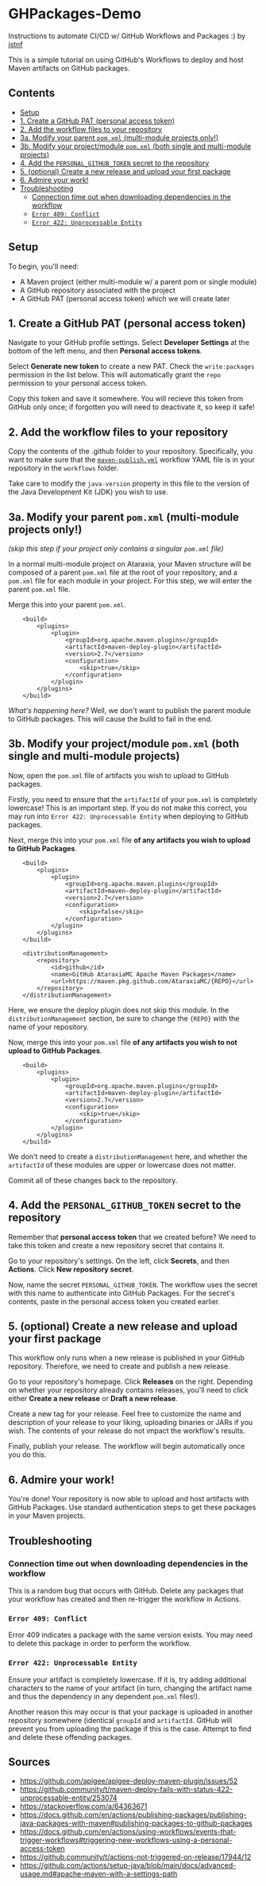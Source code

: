 # GHPackages-Demo
Instructions to automate CI/CD w/ GitHub Workflows and Packages :) by [jstnf](https://github.com/jstnf)

This is a simple tutorial on using GitHub's Workflows to deploy and host Maven artifacts on GitHub packages.

## Contents
* [Setup](#setup)
* [1. Create a GitHub PAT (personal access token)](#1-create-a-github-pat-personal-access-token)
* [2. Add the workflow files to your repository](#2-add-the-workflow-files-to-your-repository)
* [3a. Modify your parent `pom.xml` (multi-module projects only!)](#3a-modify-your-parent-pomxml-multi-module-projects-only)
* [3b. Modify your project/module `pom.xml` (both single and multi-module projects)](3b-modify-your-projectmodule-pomxml-both-single-and-multi-module-projects)
* [4. Add the `PERSONAL_GITHUB_TOKEN` secret to the repository](#4-add-the-personal_github_token-secret-to-the-repository)
* [5. (optional) Create a new release and upload your first package](#5-optional-create-a-new-release-and-upload-your-first-package)
* [6. Admire your work!](#6-admire-your-work)
* [Troubleshooting](#troubleshooting)
  * [Connection time out when downloading dependencies in the workflow](#connection-time-out-when-downloading-dependencies-in-the-workflow)
  * [`Error 409: Conflict`](#error-409-conflict)
  * [`Error 422: Unprocessable Entity`](#error-422-unprocessable-entity)

## Setup
To begin, you'll need:
* A Maven project (either multi-module w/ a parent pom or single module)
* A GitHub repository associated with the project
* A GitHub PAT (personal access token) which we will create later

## 1. Create a GitHub PAT (personal access token)
Navigate to your GitHub profile settings. Select **Developer Settings** at the bottom of the left menu, and then **Personal access tokens**.

Select **Generate new token** to create a new PAT. Check the `write:packages` permission in the list below. This will automatically grant the `repo` permission to your personal access token.

Copy this token and save it somewhere. You will recieve this token from GitHub only once; if forgotten you will need to deactivate it, so keep it safe!

## 2. Add the workflow files to your repository
Copy the contents of the .github folder to your repository. Specifically, you want to make sure that the [`maven-publish.yml`](https://github.com/AtaraxiaMC/GHPackages-Demo/blob/main/.github/workflows/maven-publish.yml) workflow YAML file is in your repository in the `workflows` folder.

Take care to modify the `java-version` property in this file to the version of the Java Development Kit (JDK) you wish to use.

## 3a. Modify your parent `pom.xml` (multi-module projects only!)
*(skip this step if your project only contains a singular `pom.xml` file)*

In a normal multi-module project on Ataraxia, your Maven structure will be composed of a parent `pom.xml` file at the root of your repository, and a `pom.xml` file for each module in your project. For this step, we will enter the parent `pom.xml` file.

Merge this into your parent `pom.xml`.
```lang=xml
    <build>
        <plugins>
            <plugin>
                <groupId>org.apache.maven.plugins</groupId>
                <artifactId>maven-deploy-plugin</artifactId>
                <version>2.7</version>
                <configuration>
                    <skip>true</skip>
                </configuration>
            </plugin>
        </plugins>
    </build>
```

*What's happening here?* Well, we don't want to publish the parent module to GitHub packages. This will cause the build to fail in the end.

## 3b. Modify your project/module `pom.xml` (both single and multi-module projects)
Now, open the `pom.xml` file of artifacts you wish to upload to GitHub packages.

Firstly, you need to ensure that the `artifactId` of your `pom.xml` is completely lowercase! This is an important step. If you do not make this correct, you may run into `Error 422: Unprocessable Entity` when deploying to GitHub packages.

Next, merge this into your `pom.xml` file **of any artifacts you wish to upload to GitHub Packages**.
```lang=xml
    <build>
        <plugins>
            <plugin>
                <groupId>org.apache.maven.plugins</groupId>
                <artifactId>maven-deploy-plugin</artifactId>
                <version>2.7</version>
                <configuration>
                    <skip>false</skip>
                </configuration>
            </plugin>
        </plugins>
    </build>
    
    <distributionManagement>
        <repository>
            <id>github</id>
            <name>GitHub AtaraxiaMC Apache Maven Packages</name>
            <url>https://maven.pkg.github.com/AtaraxiaMC/{REPO}</url>
        </repository>
    </distributionManagement>
```

Here, we ensure the deploy plugin does not skip this module. In the `distributionManagement` section, be sure to change the `{REPO}` with the name of your repository.

Now, merge this into your `pom.xml` file **of any artifacts you wish to not upload to GitHub Packages**.
```lang=xml
    <build>
        <plugins>
            <plugin>
                <groupId>org.apache.maven.plugins</groupId>
                <artifactId>maven-deploy-plugin</artifactId>
                <version>2.7</version>
                <configuration>
                    <skip>true</skip>
                </configuration>
            </plugin>
        </plugins>
    </build>
```

We don't need to create a `distributionManagement` here, and whether the `artifactId` of these modules are upper or lowercase does not matter.

Commit all of these changes back to the repository.

## 4. Add the `PERSONAL_GITHUB_TOKEN` secret to the repository
Remember that **personal access token** that we created before? We need to take this token and create a new repository secret that contains it.

Go to your repository's settings. On the left, click **Secrets**, and then **Actions**. Click **New repository secret**.

Now, name the secret `PERSONAL_GITHUB_TOKEN`. The workflow uses the secret with this name to authenticate into GitHub Packages. For the secret's contents, paste in the personal access token you created earlier.

## 5. (optional) Create a new release and upload your first package
This workflow only runs when a new release is published in your GitHub repository. Therefore, we need to create and publish a new release.

Go to your repository's homepage. Click **Releases** on the right. Depending on whether your repository already contains releases, you'll need to click either **Create a new release** or **Draft a new release**.

Create a new tag for your release. Feel free to customize the name and description of your release to your liking, uploading binaries or JARs if you wish. The contents of your release do not impact the workflow's results.

Finally, publish your release. The workflow will begin automatically once you do this.

## 6. Admire your work!
You're done! Your repository is now able to upload and host artifacts with GitHub Packages. Use standard authentication steps to get these packages in your Maven projects.

## Troubleshooting
### Connection time out when downloading dependencies in the workflow
This is a random bug that occurs with GitHub. Delete any packages that your workflow has created and then re-trigger the workflow in Actions.

### `Error 409: Conflict`
Error 409 indicates a package with the same version exists. You may need to delete this package in order to perform the workflow.

### `Error 422: Unprocessable Entity`
Ensure your artifact is completely lowercase. If it is, try adding additional characters to the name of your artifact (in turn, changing the artifact name and thus the dependency in any dependent `pom.xml` files!).

Another reason this may occur is that your package is uploaded in another repository somewhere (identical `groupId` and `artifactId`. GitHub will prevent you from uploading the package if this is the case. Attempt to find and delete these offending packages.

## Sources
* https://github.com/apigee/apigee-deploy-maven-plugin/issues/52
* https://github.community/t/maven-deploy-fails-with-status-422-unprocessable-entity/253074
* https://stackoverflow.com/a/64363671
* https://docs.github.com/en/actions/publishing-packages/publishing-java-packages-with-maven#publishing-packages-to-github-packages
* https://docs.github.com/en/actions/using-workflows/events-that-trigger-workflows#triggering-new-workflows-using-a-personal-access-token
* https://github.community/t/actions-not-triggered-on-release/17944/12
* https://github.com/actions/setup-java/blob/main/docs/advanced-usage.md#apache-maven-with-a-settings-path
